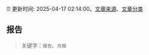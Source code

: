 :alarm_clock: 更新时间: 2025-04-17 02:14:00。[文章来源](/README.md)、[文章分类](/TAGS.md)

## 报告


> 关键字：`报告`、`月报`



